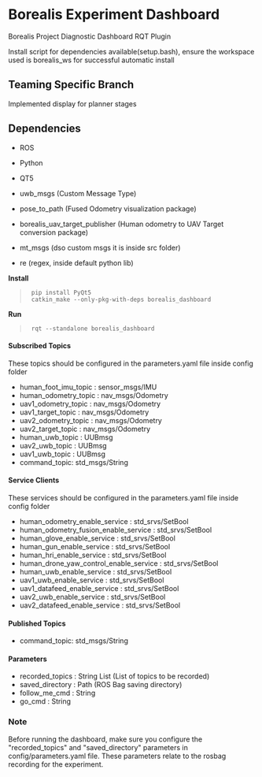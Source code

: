 # Borealis Experiment Dashboard

Borealis Project Diagnostic Dashboard RQT Plugin

Install script for dependencies available(setup.bash), ensure the workspace used is borealis_ws for successful automatic install

## Teaming Specific Branch
Implemented display for planner stages

## Dependencies

* ROS

* Python

* QT5

* uwb_msgs (Custom Message Type)

* pose_to_path (Fused Odometry visualization package)

* borealis_uav_target_publisher (Human odometry to UAV Target conversion package)

* mt_msgs (dso custom msgs it is inside src folder)
  
* re (regex, inside default python lib)
  
  

**Install** <br />

>      pip install PyQt5
>      catkin_make --only-pkg-with-deps borealis_dashboard

**Run** <br /> 

>      rqt --standalone borealis_dashboard

#### Subscribed Topics
These topics should be configured in the parameters.yaml file inside config folder

- human_foot_imu_topic : sensor_msgs/IMU
- human_odometry_topic : nav_msgs/Odometry
- uav1_odometry_topic : nav_msgs/Odometry
- uav1_target_topic : nav_msgs/Odometry
- uav2_odometry_topic : nav_msgs/Odometry
- uav2_target_topic : nav_msgs/Odometry
- human_uwb_topic : UUBmsg
- uav2_uwb_topic : UUBmsg
- uav1_uwb_topic : UUBmsg
- command_topic: std_msgs/String

#### Service Clients
These services should be configured in the parameters.yaml file inside config folder

- human_odometry_enable_service : std_srvs/SetBool
- human_odometry_fusion_enable_service : std_srvs/SetBool
- human_glove_enable_service : std_srvs/SetBool
- human_gun_enable_service : std_srvs/SetBool
- human_hri_enable_service : std_srvs/SetBool
- human_drone_yaw_control_enable_service : std_srvs/SetBool
- human_uwb_enable_service : std_srvs/SetBool
- uav1_uwb_enable_service : std_srvs/SetBool
- uav1_datafeed_enable_service : std_srvs/SetBool
- uav2_uwb_enable_service : std_srvs/SetBool
- uav2_datafeed_enable_service : std_srvs/SetBool
  
#### Published Topics
- command_topic: std_msgs/String

#### Parameters
- recorded_topics : String List (List of topics to be recorded)
- saved_directory : Path (ROS Bag saving directory) 
- follow_me_cmd : String
- go_cmd : String

### Note

Before running the dashboard, make sure you configure the "recorded_topics" and "saved_directory" parameters in config/parameters.yaml file. 
These parameters relate to the rosbag recording for the experiment.
